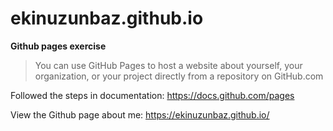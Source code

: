 # ekinuzunbaz.github.io
**Github pages exercise**  <br />

> You can use GitHub Pages to host a website about yourself, your organization, or your project directly from a repository on GitHub.com

Followed the steps in documentation: https://docs.github.com/pages <br />

View the Github page about me: https://ekinuzunbaz.github.io/
